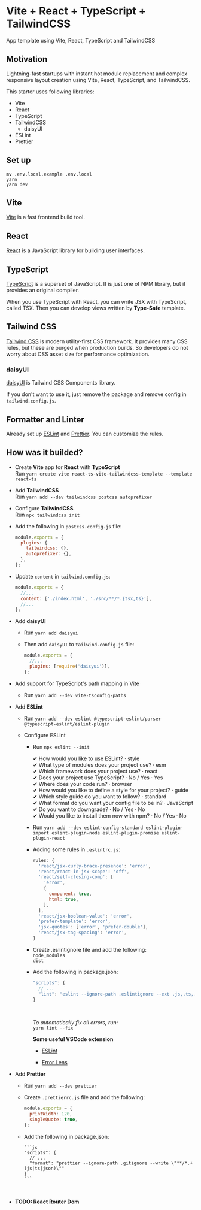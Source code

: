 # Vite + React + TypeScript + TailwindCSS

App template using Vite, React, TypeScript and TailwindCSS

## Motivation

Lightning-fast startups with instant hot module replacement and complex responsive layout creation using Vite, React, TypeScript, and TailwindCSS.

This starter uses following libraries:

- Vite
- React
- TypeScript
- TailwindCSS
  - daisyUI
- ESLint
- Prettier

## Set up

```shell
mv .env.local.example .env.local
yarn
yarn dev
```

## Vite

[Vite](https://vitejs.dev) is a fast frontend build tool.

## React

[React](https://es.reactjs.org) is a JavaScript library for building user interfaces.

## TypeScript

[TypeScript](https://www.typescriptlang.org) is a superset of JavaScript. It is just one of NPM library, but it provides an original compiler.

When you use TypeScript with React, you can write JSX with TypeScript, called TSX. Then you can develop views written by **Type-Safe** template.

## Tailwind CSS

[Tailwind CSS](https://tailwindcss.com) is modern utility-first CSS framework. It provides many CSS rules, but these are purged when production builds. So developers do not worry about CSS asset size for performance optimization.

### daisyUI

[daisyUI](https://daisyui.com/) is Tailwind CSS Components library.

If you don't want to use it, just remove the package and remove config in `tailwind.config.js`.

## Formatter and Linter

Already set up [ESLint](https://eslint.org/) and [Prettier](https://prettier.io/). You can customize the rules.

## How was it builded?

- Create **Vite** app for **React** with **TypeScript**
  </br>
  Run `yarn create vite react-ts-vite-tailwindcss-template --template react-ts`
  </br>
- Add **TailwindCSS**
  </br>
  Run `yarn add --dev tailwindcss postcss autoprefixer`
  </br>
- Configure **TailwindCSS**
  </br>
  Run `npx tailwindcss init`
  </br>
- Add the following in `postcss.config.js` file:
  </br>

  ```js
  module.exports = {
    plugins: {
      tailwindcss: {},
      autoprefixer: {},
    },
  };
  ```

- Update `content` in `tailwind.config.js`:
  </br>

  ```js
  module.exports = {
    //...
    content: ['./index.html', './src/**/*.{tsx,ts}'],
    //...
  };
  ```

- Add **daisyUI**
  </br>

  - Run `yarn add daisyui`
    </br>
  - Then add `daisyUI` to `tailwind.config.js` file:
    </br>

    ```js
    module.exports = {
      //...
      plugins: [require('daisyui')],
    };
    ```

- Add support for TypeScript's path mapping in Vite
  </br>

  - Run `yarn add --dev vite-tsconfig-paths`

- Add **ESLint**
  </br>

  - Run `yarn add --dev eslint @typescript-eslint/parser @typescript-eslint/eslint-plugin`
    </br>

  - Configure ESLint

    - Run `npx eslint --init`

      ✔ How would you like to use ESLint? · style
      </br>
      ✔ What type of modules does your project use? · esm
      </br>
      ✔ Which framework does your project use? · react
      </br>
      ✔ Does your project use TypeScript? · No / Yes · Yes
      </br>
      ✔ Where does your code run? · browser
      </br>
      ✔ How would you like to define a style for your project?
      · guide
      </br>
      ✔ Which style guide do you want to follow? · standard
      </br>
      ✔ What format do you want your config file to be in? · JavaScript
      </br>
      ✔ Do you want to downgrade? · No / Yes · No
      </br>
      ✔ Would you like to install them now with npm? · No / Yes · No
      </br>

    - Run `yarn add --dev eslint-config-standard eslint-plugin-import eslint-plugin-node eslint-plugin-promise eslint-plugin-react`
      </br>

    - Adding some rules in `.eslintrc.js`:

      ```js
      rules: {
        'react/jsx-curly-brace-presence': 'error',
        'react/react-in-jsx-scope': 'off',
        'react/self-closing-comp': [
          'error',
          {
            component: true,
            html: true,
          },
        ],
        'react/jsx-boolean-value': 'error',
        'prefer-template': 'error',
        'jsx-quotes': ['error', 'prefer-double'],
        'react/jsx-tag-spacing': 'error',
      }
      ```

    - Create .eslintignore file and add the following:
      </br>
      `node_modules`
      </br>
      `dist`
      </br>

    - Add the following in package.json:

      ```js
      "scripts": {
        // ...
        "lint": "eslint --ignore-path .eslintignore --ext .js,.ts,.tsx ."
      }
      ```

      </br>

      _To automatically fix all errors, run:_
      </br>
      `yarn lint --fix`

      **Some useful VSCode extension**
      </br>

      - [ESLint](https://marketplace.visualstudio.com/items?itemName=dbaeumer.vscode-eslint)

      - [Error Lens](https://marketplace.visualstudio.com/items?itemName=usernamehw.errorlens)

- Add **Prettier**
  </br>

  - Run `yarn add --dev prettier`
    </br>
  - Create `.prettierrc.js` file and add the following:

    ```js
    module.exports = {
      printWidth: 120,
      singleQuote: true,
    };
    ```

  - Add the following in package.json:

        ```js
        "scripts": {
          // ...
          "format": "prettier --ignore-path .gitignore --write \"**/*.+(js|ts|json)\""
        }
        ```

    </br>

- **TODO: React Router Dom**
